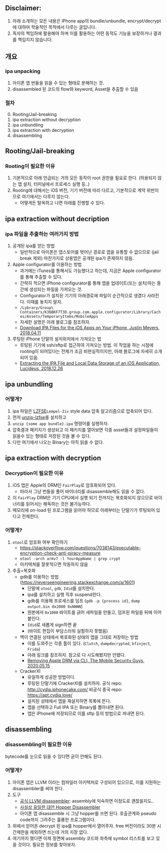 ## Disclaimer:
1. 아래 소개하는 모든 내용은 iPhone app의 bundle/unbundle, encrypt/decrypt 에 대하여 학술적인 목적에서 다루는 글입니다.
2. 독자의 책임하에 활용해야 하며 이를 활용하는 어떤 동작도 기능을 보장하거나 결과를 책임지지 않습니다.

## 개요

### ipa unpacking
1. 아이폰 앱 번들을 읽을 수 있는 형태로 분해하는 것.
2. disassembled 된 코드의 flow와 keyword, Asset을 추출할 수 있음

### 절차
0. Rooting/Jail-breaking
1. ipa extraction without decryption
2. ipa unbundling
3. ipa extraction with decryption
4. disassembling

## Rooting/Jail-breaking

### Rooting이 필요한 이유
1. 기본적으로 아래 언급되는 거의 모든 동작이 root 권한을 필요로 한다. (허용되지 않는 앱 설치, 터미널에서 프로세스 실행 등..)
2. Rooting에 대해서는 iOS 버전, 기기 버전에 따라 다르고, 기본적으로 계약 위반이므로 여기에서는 다루지 않는다.
    * 어떻게든 탈옥하고 나면 아래를 진행할 수 있다.

## ipa extraction without decription

### ipa 파일을 추출하는 여러가지 방법
1. 공개된 ipa를 얻는 방법
    * 일반적으로 아이폰은 앱스토어를 벗어난 경로로 앱을 유통할 수 없으므로 (jail break 제외) 마찬가지로 상용앱은 공개된 ipa가 존재하지 않음.
2. Apple configurator를 이용하는 방법
    * 과거에는 iTunes를 통해서도 가능했다고 하는데, 지금은 Apple configurator를 통해 추출할 수 있다.
    * 간략히 적으면 iPhone configurator를 통해 앱을 업데이트(또는 설치)하는 중간에 생성되는 파일을 가져오는 것.
    * Configurator가 설치된 기기의 아래경로에 파일이 순간적으로 생겼다 사라진다. 이때를 놓치지 말자.
    * `/Lybrary/Group\ Containers/K36BKF7T3D.group.com.apple.configurator/Library/Caches/Assets/TemporaryItems/MobileApps`
    * 자세한 설명은 아래 블로그를 참조하자.
    * [Download IPA Files for the iOS Apps on Your iPhone, Justin Meyers, 2018.04.11](https://ios.gadgethacks.com/how-to/download-ipa-files-for-ios-apps-your-iphone-0184056/)
3. 루팅된 iPhone 단말의 설치위치에서 가져오는 법
    * 루팅된 기기에 ssh/sftp로 접근하여 가져오는 방법. 이 작업을 하는 시점에 rooting이 되어있다는 전제가 조금 비현실적이지만, 아래 블로그에 자세히 소개되어 있음.
    * [Extracting the IPA File and Local Data Storage of an iOS Application, Lucideus, 2018.12.26](https://medium.com/@lucideus/extracting-the-ipa-file-and-local-data-storage-of-an-ios-application-be637745624d)

## ipa unbundling

### 어떻게?
1. ipa 파일은 [LZFSE](https://github.com/lzfse/lzfse)`Lempel-Ziv` style data 압축 알고리즘으로 압축되어 있다.
2. 먼저 [unzip-lzfse](https://github.com/sskaje/unzip-lzfse)를 설치하고
3. `unzip {some app bundle}.ipa` 명령어를 실행하자.
4. 압축결과 패키지가 생성되고 이 패키지를 열어보면 각종 asset들과 설정파일들이 읽을수 있는 형태로 저장된 것을 볼 수 있다.
5. 다만 여기에서 나오는 Binary는 아직 읽을 수 없다.

## ipa extraction with decryption

### Decryption이 필요한 이유
1. iOS 앱은 Apple의 DRM인 `FairPlay`로 암호화되어 있다.
    * 따라서 그냥 번들을 풀어 바이너리를 disassemble해도 읽을 수 없다.
2. 이 `FairPlay` DRM은 기기 CPU에서 실행 되기 전까지는 복호화되지 않으므로 바이너리를 읽어서는 해독하는 것은 불가능하다.
3. 메모리에 on-load 된 프로그램을 읽어야 하므로 아래부터는 단말기가 루팅되어 있다고 전제한다.

### 어떻게?
1. `otool`로 암호화 여부 확인하기
    * https://stackoverflow.com/questions/7038143/executable-encryption-check-anti-piracy-measure
    * `otool -arch armv7 -l YourAppName | grep crypt`
    * 아키텍쳐를 잘못적으면 작동하지 않음
2. 추출+복호화
    * gdb를 이용하는 방법 (https://reverseengineering.stackexchange.com/a/1601)
        - 단말에 `otool`, `gdb`, `Idid`를 설치한다.
        - ipa를 설치하고 실행 직후 suspend한다.
        - gdb를 이용해 프로세스를 덤프 (`gdb -p {process id}`, `dump output.bin 0x2000 0xNNNN`)
        - 원본에서 `0x1000` 바이트를 긁어 새파일을 만들고, 덤프된 파일을 뒤에 이어붙인다.
        - `Idid`로 새롭게 sign하면 끝
        - (바이트 편집이 부담스러워 실험하지 못했음)
    * 맥이 연결된 상태에서 복호화된 상태의 앱을 그대로 저장하는 방법 
        - 이를 도와주는 각종 툴이 있다. (`Clutch`, `dumpdecrypted`, `bfinject`, `Frida`)
        - 아래 링크를 참조하자. 참고로 다 시도해봤지만 안됐다.
        - [Removing Apple DRM via CLI, The Mobile Security Guys, 2020.05.15](https://medium.com/@mobsecguys/removing-apple-drm-via-cli-f5c0d75ba6eb)
    * CrackerXI
        - 유일하게 성공한 방법이다.
        - 루팅된 단말기에 CrackerXI를 설치하자. 공식 repo: http://cydia.iphonecake.com/ 비공식 중국 repo: https://apt.cydia.love/
        - 설치된 상태에서 앱을 재설치하면 목록에 뜬다.
        - 앱을 선택하고 Full IPA 또는 Binary를 뽑아내면 된다.
        - 앱은 iPhone에 저장되므로 이를 sftp 등의 방법으로 꺼내면 된다.

## disassembling

### disassembling이 필요한 이유
  bytecode를 눈으로 읽을 수 있다면 굳이 안해도 된다.
    
### 어떻게?
1. 아이폰 앱은 LLVM 이라는 컴파일러 아키텍처로 구성되어 있으므로, 이를 지원하는 disassembler를 써야 한다.
2. 도구
    * [공식 LLVM disassembler](https://llvm.org/docs/CommandGuide/llvm-dis.html): assembly에 익숙하면 이정도로 괜찮을지도..
    * [사실상 유일한 대안 Hopper Disassembler](https://www.hopperapp.com/)
    * 아이폰 앱 disassemble 시 그냥 hopper를 쓰면 된다. 호출관계와 pseudo code까지 그려주는 훌륭한 프로그램이다.
3. 위에서 얻어온 decrypt 된 ipa를 hopper에서 열어주자. free 버전이라도 30분 시간제한을 제외하면 쓰는데 거의 지장 없다.
4. 여기까지 했다면 이제 정면에 assembly 코드와 좌측에 symbol 리스트를 보고 있을 것이다. 필요한 정보를 찾아보자.
    
    
    
